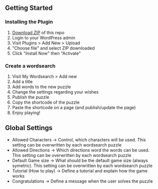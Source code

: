 
## Getting Started

### Installing the Plugin

1. [Download ZIP](https://github.com/CMeierSoftware/cms-wordsearch/releases/download/version-1.0.4/cms-wordsearch.zip) of this repo
2. Login to your WordPress admin
3. Visit Plugins > Add New > Upload
4. "Choose file" and select ZIP downloaded
5. Click "Install Now" then "Activate"

### Create a wordsearch

1. Visit My Wordsearch > Add new
2. Add a title
3. Add words to the new puzzle
4. Change the settings regarding your wishes
5. Publish the puzzle
6. Copy the shortcode of the puzzle
7. Paste the shortcode on a page (and publish/update the page)
8. Enjoy playing!

## Global Settings
- Allowed Characters -> Control, which characters will be used. This setting can be overwritten by each wordsearch puzzle
- Allowed Directions -> Which directions word the words can be used. This setting can be overwritten by each wordsearch puzzle
- Default Game size -> What should be the default game size (always symetric). This setting can be overwritten by each wordsearch puzzle
- Tutorial (How to play) -> Define a tutorial and explain how the game works
- Congratulations -> Define a message when the user solves the puzzle
